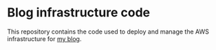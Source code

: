 # Blog infrastructure code

This repository contains the code used to deploy and manage the AWS infrastructure for [my blog](https://blog.www.djsp.eu/).
